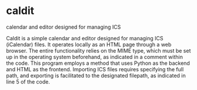 # caldit
calendar and editor designed for managing ICS


Caldit is a simple calendar and editor designed for managing ICS (iCalendar) files. It operates locally as an HTML page through a web browser. 
The entire functionality relies on the MIME type, which must be set up in the operating system beforehand, as indicated in a comment within the code. 
This program employs a method that uses Python as the backend and HTML as the frontend. 
Importing ICS files requires specifying the full path, and exporting is facilitated to the designated filepath, as indicated in line 5 of the code.

